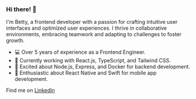 ### Hi there! 👋

I'm Betty, a frontend developer with a passion for crafting intuitive user interfaces and optimized user experiences. I thrive in collaborative environments, embracing teamwork and adapting to challenges to foster growth.

- 💻️ Over 5 years of experience as a Frontend Engineer.
- 🌱 Currently working with React.js, TypeScript, and Tailwind CSS.
- 🚀 Excited about Node.js, Express, and Docker for backend development.
- 🐍 Enthusiastic about React Native and Swift for mobile app development.

Find me on [LinkedIn](https://www.linkedin.com/in/bettyrjc/)
